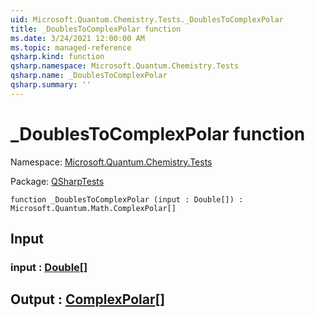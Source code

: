 ```yaml
---
uid: Microsoft.Quantum.Chemistry.Tests._DoublesToComplexPolar
title: _DoublesToComplexPolar function
ms.date: 3/24/2021 12:00:00 AM
ms.topic: managed-reference
qsharp.kind: function
qsharp.namespace: Microsoft.Quantum.Chemistry.Tests
qsharp.name: _DoublesToComplexPolar
qsharp.summary: ''
---
```


# _DoublesToComplexPolar function

Namespace: [Microsoft.Quantum.Chemistry.Tests](xref:Microsoft.Quantum.Chemistry.Tests)

Package: [QSharpTests](https://nuget.org/packages/QSharpTests)




```qsharp
function _DoublesToComplexPolar (input : Double[]) : Microsoft.Quantum.Math.ComplexPolar[]
```


## Input

### input : [Double](xref:microsoft.quantum.lang-ref.double)[]





## Output : [ComplexPolar](xref:Microsoft.Quantum.Math.ComplexPolar)[]


